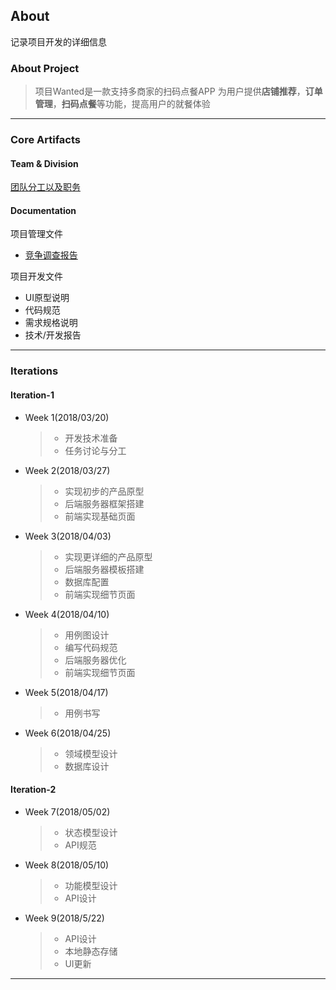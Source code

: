 ## About
记录项目开发的详细信息
### About Project
>项目Wanted是一款支持多商家的扫码点餐APP
为用户提供**店铺推荐**，**订单管理**，**扫码点餐**等功能，提高用户的就餐体验

-------
### Core Artifacts
#### Team & Division

[团队分工以及职务](team-profile.md)

#### Documentation
项目管理文件
- [竞争调查报告](Investigation.md)

项目开发文件
- UI原型说明
- 代码规范
- 需求规格说明
- 技术/开发报告

-------
### Iterations
#### Iteration-1
* Week 1(2018/03/20)
  >- 开发技术准备
  >- 任务讨论与分工
* Week 2(2018/03/27)
  >- 实现初步的产品原型
  >- 后端服务器框架搭建
  >- 前端实现基础页面
* Week 3(2018/04/03)
  >- 实现更详细的产品原型
  >- 后端服务器模板搭建
  >- 数据库配置
  >- 前端实现细节页面
* Week 4(2018/04/10)
  >- 用例图设计
  >- 编写代码规范
  >- 后端服务器优化
  >- 前端实现细节页面
* Week 5(2018/04/17)
  >- 用例书写
* Week 6(2018/04/25)
  >- 领域模型设计
  >- 数据库设计
#### Iteration-2
* Week 7(2018/05/02)
  >- 状态模型设计
  >- API规范
* Week 8(2018/05/10)
  >- 功能模型设计
  >- API设计
* Week 9(2018/5/22)
  >- API设计
  >- 本地静态存储
  >- UI更新
  
-------